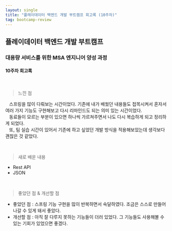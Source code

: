 ```yaml
---
layout: single
title: "플레이데이터 백엔드 개발 부트캠프 회고록 (10주차)"
tag: bootcamp-review
---
```


## 플레이데이터 백엔드 개발 부트캠프

### 대용량 서비스를 위한 MSA 엔지니어 양성 과정

#### 10주차 회고록

<br>

> 느낀 점

&nbsp;&nbsp; 스프링을 많이 다뤄보는 시간이었다. 기존에 내가 배웠던 내용들도 접목시켜서 혼자서 여러 가지 기능도 구현해보고 다시 리마인드도 되는 의미 있는 시간이었다.  
&nbsp;&nbsp; 동료들이 모르는 부분이 있으면 하나씩 가르쳐주면서 나도 다시 복습하게 되고 정리하게 되었다.  
&nbsp;&nbsp; 또, 팀 실습 시간이 있어서 기존에 하고 싶었던 개발 방식을 적용해보았는데 생각보다 괜찮은 것 같았다.

<br>

> 새로 배운 내용

- Rest API
- JSON

<br>

> 좋았던 점 & 개선할 점

- 좋았던 점 : 스프링 기능 구현을 많이 반복하면서 숙달하였다. 조금은 스스로 만들어 나갈 수 있게 돼서 좋았다.
- 개선할 점 : 아직 잘 다루지 못하는 기능들이 더러 있었다. 그 기능들도 사용해볼 수 있는 기회가 있었으면 좋겠다.